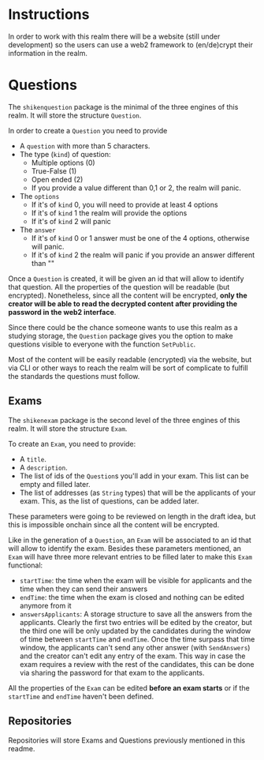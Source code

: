 # Instructions

In order to work with this realm there will be a website (still under development) so the users can use a web2 framework to (en/de)crypt their information in the realm.

# Questions
The `shikenquestion` package is the minimal of the three engines of this realm. It will store the structure `Question`. 

In order to create a `Question` you need to provide 
- A `question` with more than 5 characters.
- The type (`kind`) of question:
    - Multiple options (0)
    - True-False (1)
    - Open ended (2)
    - If you provide a value different than 0,1 or 2, the realm will panic.
- The `options` 
    - If it's of `kind` 0, you will need to provide at least 4 options
    - If it's of `kind` 1 the realm will provide the options
    - If it's of `kind` 2 will panic
- The `answer`
    - If it's of `kind` 0 or 1 answer must be one of the 4 options, otherwise will panic.
    - If it's of `kind` 2 the realm will panic if you provide an answer different than ""

Once a `Question` is created, it will be given an id that will allow to identify that question.
All the properties of the question will be readable (but encrypted). Nonetheless, since all the content will be encrypted, **only the creator will be able to read the decrypted content after providing the password in the web2 interface**. 

Since there could be the chance someone wants to use this realm as a studying storage, the `Question` package gives you the option to make questions visible to everyone with the function `SetPublic`.

Most of the content will be easily readable (encrypted) via the website, but via CLI or other ways to reach the realm will be sort of complicate to fulfill the standards the questions must follow.

## Exams
The `shikenexam` package is the second level of the three engines of this realm. It will store the structure `Exam`. 

To create an `Exam`, you need to provide:
- A `title`.
- A `description`. 
- The list of ids of the `Question`s you'll add in your exam. This list can be empty and filled later.
- The list of addresses (as `String` types) that will be the applicants of your exam. This, as the list of questions, can be added later.

These parameters were going to be reviewed on length in the draft idea, but this is impossible onchain since all the content will be encrypted.

Like in the generation of a `Question`, an `Exam` will be associated to an id that will allow to identify the exam. Besides these parameters mentioned, an `Exam` will have three more relevant entries to be filled later to make this `Exam` functional:
- `startTime`: the time when the exam will be visible for applicants and the time when they can send their answers
- `endTime`: the time when the exam is closed and nothing can be edited anymore from it
- `answersApplicants`: A storage structure to save all the answers from the applicants.
Clearly the first two entries will be edited by the creator, but the third one will be only updated by the candidates during the window of time between `startTime` and `endTime`. Once the time surpass that time window, the applicants can't send any other answer (with `SendAnswers`) and the creator can't edit any entry of the exam. This way in case the exam requires a review with the rest of the candidates, this can be done via sharing the password for that exam to the applicants.

All the properties of the `Exam` can be edited **before an exam starts** or if the `startTime` and `endTime` haven't been defined.

## Repositories

Repositories will store Exams and Questions previously mentioned in this readme.

